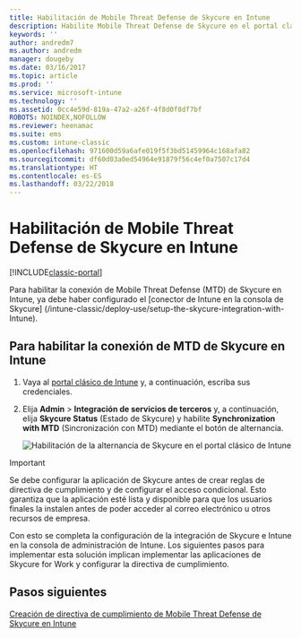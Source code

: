 ```yaml
---
title: Habilitación de Mobile Threat Defense de Skycure en Intune
description: Habilite Mobile Threat Defense de Skycure en el portal clásico de Intune.
keywords: ''
author: andredm7
ms.author: andredm
manager: dougeby
ms.date: 03/16/2017
ms.topic: article
ms.prod: ''
ms.service: microsoft-intune
ms.technology: ''
ms.assetid: 0cc4e59d-819a-47a2-a26f-4f8d0f8df7bf
ROBOTS: NOINDEX,NOFOLLOW
ms.reviewer: heenamac
ms.suite: ems
ms.custom: intune-classic
ms.openlocfilehash: 971600d59a6afe019f5f3bd51459964c168afa82
ms.sourcegitcommit: df60d03a0ed54964e91879f56c4ef0a7507c17d4
ms.translationtype: HT
ms.contentlocale: es-ES
ms.lasthandoff: 03/22/2018
---
```

# <a name="enable-skycure-mobile-threat-defense-in-intune"></a>Habilitación de Mobile Threat Defense de Skycure en Intune

[!INCLUDE[classic-portal](../includes/classic-portal.md)]

Para habilitar la conexión de Mobile Threat Defense (MTD) de Skycure en Intune, ya debe haber configurado el [conector de Intune en la consola de Skycure] (/intune-classic/deploy-use/setup-the-skycure-integration-with-Intune).

## <a name="to-enable-the-skycure-mtd-connection-in-intune"></a>Para habilitar la conexión de MTD de Skycure en Intune

1.  Vaya al [portal clásico de Intune](https://manage.microsoft.com/) y, a continuación, escriba sus credenciales.

2.  Elija **Admin** &gt; **Integración de servicios de terceros** y, a continuación, elija **Skycure Status** (Estado de Skycure) y habilite **Synchronization with MTD** (Sincronización con MTD) mediante el botón de alternancia.

    ![Habilitación de la alternancia de Skycure en el portal clásico de Intune](../media/mtp/enable-skycure-1.png)

> [!IMPORTANT] 
> Se debe configurar la aplicación de Skycure antes de crear reglas de directiva de cumplimiento y de configurar el acceso condicional. Esto garantiza que la aplicación esté lista y disponible para que los usuarios finales la instalen antes de poder acceder al correo electrónico u otros recursos de empresa.

Con esto se completa la configuración de la integración de Skycure e Intune en la consola de administración de Intune. Los siguientes pasos para implementar esta solución implican implementar las aplicaciones de Skycure for Work y configurar la directiva de cumplimiento.

## <a name="next-steps"></a>Pasos siguientes

[Creación de directiva de cumplimiento de Mobile Threat Defense de Skycure en Intune](/intune-classic/deploy-use/create-skycure-mobile-threat-defense-compliance-policy)
